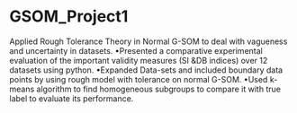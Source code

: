 # GSOM_Project1
Applied Rough Tolerance Theory in Normal G-SOM to deal with vagueness and uncertainty in datasets. •Presented a comparative experimental evaluation of the important validity measures (SI &amp;DB indices) over 12 datasets using python. •Expanded Data-sets and included boundary data points by using rough model with tolerance on normal G-SOM. •Used k-means algorithm to find homogeneous subgroups to compare it with true label to evaluate its performance.
